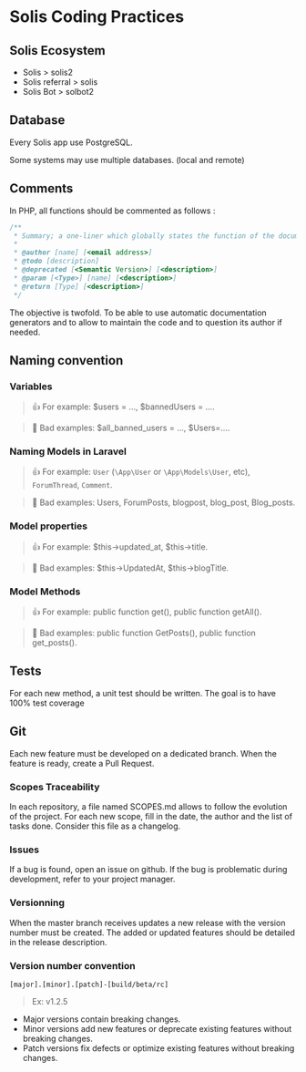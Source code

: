 # Solis Coding Practices 


## Solis Ecosystem

- Solis > solis2
- Solis referral > solis
- Solis Bot > solbot2

## Database

Every Solis app use PostgreSQL.

Some systems may use multiple databases. (local and remote)

## Comments

In PHP, all functions should be commented as follows :

```php
/**
 * Summary; a one-liner which globally states the function of the documented element. 
 * 
 * @author [name] [<email address>]
 * @todo [description]
 * @deprecated [<Semantic Version>] [<description>]
 * @param [<Type>] [name] [<description>]
 * @return [Type] [<description>]
 */
```

The objective is twofold. To be able to use automatic documentation generators and to allow to maintain the code and to question its author if needed.

## Naming convention

### Variables

> 👍 For example: $users = ..., $bannedUsers = ....

> 🛑 Bad examples: $all_banned_users = ..., $Users=....

### Naming Models in Laravel

> 👍 For example: `User` (`\App\User` or `\App\Models\User`, etc), `ForumThread`, `Comment`.

> 🛑 Bad examples: Users, ForumPosts, blogpost, blog_post, Blog_posts.

### Model properties

> 👍 For example: $this->updated_at, $this->title.

> 🛑 Bad examples: $this->UpdatedAt, $this->blogTitle.

### Model Methods

> 👍 For example: public function get(), public function getAll().

> 🛑 Bad examples: public function GetPosts(), public function get_posts().


## Tests

For each new method, a unit test should be written.
The goal is to have 100% test coverage


## Git

Each new feature must be developed on a dedicated branch. When the feature is ready, create a Pull Request.

### Scopes Traceability

In each repository, a file named SCOPES.md allows to follow the evolution of the project. For each new scope, fill in the date, the author and the list of tasks done. Consider this file as a changelog.

### Issues

If a bug is found, open an issue on github. If the bug is problematic during development, refer to your project manager.


### Versionning

When the master branch receives updates a new release with the version number must be created. The added or updated features should be detailed in the release description.

### Version number convention

`[major].[minor].[patch]-[build/beta/rc]`

> Ex: v1.2.5

- Major versions contain breaking changes.
- Minor versions add new features or deprecate existing features without breaking changes.
- Patch versions fix defects or optimize existing features without breaking changes.
